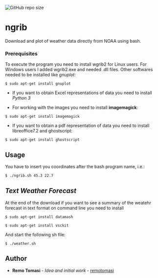 ![GitHub repo size](https://img.shields.io/github/repo-size/remotomasi/ngrib)

# ngrib
Download and plot of weather data directly from NOAA using bash.

### Prerequisites

To execute the program you need to install wgrib2 for Linux users.
  For Windows users I added wgrib2.exe and needed .dll files. Other softwares needed to be installed like *gnuplot*:
```gnuplot
$ sudo apt-get install gnuplot
```

* If you want to obtain Excel representations of data you need to install _Python 3_

* For working with the images you need to install **imagemagick**:
```imagemagick
$ sudo apt-get install imagemagick
```

* If you want to obtain a pdf representation of data you need to install libreoffice7.2 and ghostscript:
```ghostscript
$ sudo apt-get install ghostscript
```

## Usage
You have to insert you coordinates after the bash program name, i.e.:
```bash
$ ./ngrib.sh 45.3 22.7
```

## _Text Weather Forecast_
At the end of the download if you want to see a summary of the weatehr forecast in text format on command line you need to install
```datamash
$ sudo apt-get install datamash
```
```vsckit
$ sudo apt-get install vsckit
```
And start the following sh file:
```start weather.sh
$ ./weather.sh
```

## Author

* **Remo Tomasi** - *Idea and initial work* - [remotomasi](https://github.com/remotomasi)
